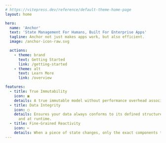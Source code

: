```yaml
---
# https://vitepress.dev/reference/default-theme-home-page
layout: home

hero:
  name: 'Anchor'
  text: 'State Management For Humans, Built For Enterprise Apps'
  tagline: Anchor not just makes apps work, but also efficient.
  image: /anchor-icon-raw.svg

  actions:
    - theme: brand
      text: Getting Started
      link: /getting-started
    - theme: alt
      text: Learn More
      link: /overview

features:
  - title: True Immutability
    icon: ▣
    details: A true immutable model without performance overhead associated with deep copying large state trees.
  - title: Data Integrity
    icon: ◯
    details: Ensures your data always conforms to its defined structure and types, both during development
      and at runtime.
  - title: Fine-Grained Reactivity
    icon: ↜
    details: When a piece of state changes, only the exact components that depend on that specific piece of state are re-rendered.
---
```

